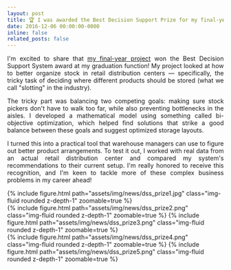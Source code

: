 ```yaml
---
layout: post
title: 🏆 I was awarded the Best Decision Support Prize for my final-year project
date: 2016-12-06 00:00:00-0000
inline: false
related_posts: false
---
```


<p align="justify">
I'm excited to share that <a href='https://sunore.co.za/wp-content/uploads/2017/02/SA_vanHeerden.pdf'>my final-year project</a> won the Best Decision Support System award at my graduation function! My project looked at how to better organize stock in retail distribution centers — specifically, the tricky task of deciding where different products should be stored (what we call "slotting" in the industry).
</p>
<p align="justify">
The tricky part was balancing two competing goals: making sure stock pickers don't have to walk too far, while also preventing bottlenecks in the aisles.  I developed a mathematical model using something called bi-objective optimization, which helped find solutions that strike a good balance between these goals and suggest optimized storage layouts.
</p>
<p align="justify">
I turned this into a practical tool that warehouse managers can use to figure out better product arrangements. To test it out, I worked with real data from an actual retail distribution center and compared my system's recommendations to their current setup. I'm really honored to receive this recognition, and I'm keen to tackle more of these complex business problems in my career ahead!
</p>
{% include figure.html path="assets/img/news/dss_prize1.jpg" class="img-fluid rounded z-depth-1" zoomable=true %}
<div class="row mt-3">
    <div class="col-sm mt-3 mt-md-0">
        {% include figure.html path="assets/img/news/dss_prize2.png" class="img-fluid rounded z-depth-1" zoomable=true %}
        {% include figure.html path="assets/img/news/dss_prize3.png" class="img-fluid rounded z-depth-1" zoomable=true %}
    </div>
    <div class="col-sm mt-3 mt-md-0">
        {% include figure.html path="assets/img/news/dss_prize4.png" class="img-fluid rounded z-depth-1" zoomable=true %}
        {% include figure.html path="assets/img/news/dss_prize5.png" class="img-fluid rounded z-depth-1" zoomable=true %}
    </div>
</div>
